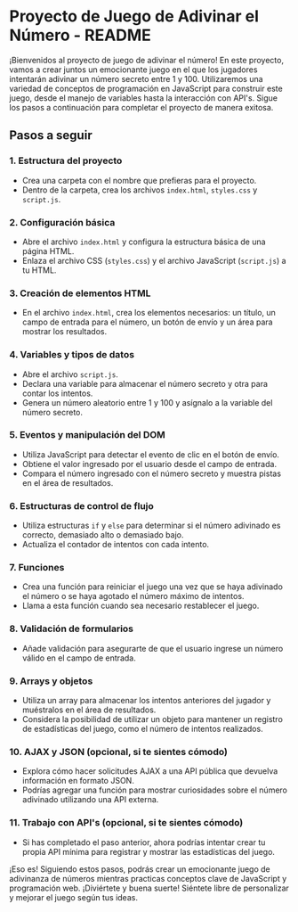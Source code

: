# Proyecto de Juego de Adivinar el Número - README

¡Bienvenidos al proyecto de juego de adivinar el número! En este proyecto, vamos a crear juntos un emocionante juego en el que los jugadores intentarán adivinar un número secreto entre 1 y 100. Utilizaremos una variedad de conceptos de programación en JavaScript para construir este juego, desde el manejo de variables hasta la interacción con API's. Sigue los pasos a continuación para completar el proyecto de manera exitosa.

## Pasos a seguir

### 1. Estructura del proyecto
- Crea una carpeta con el nombre que prefieras para el proyecto.
- Dentro de la carpeta, crea los archivos `index.html`, `styles.css` y `script.js`.

### 2. Configuración básica
- Abre el archivo `index.html` y configura la estructura básica de una página HTML.
- Enlaza el archivo CSS (`styles.css`) y el archivo JavaScript (`script.js`) a tu HTML.

### 3. Creación de elementos HTML
- En el archivo `index.html`, crea los elementos necesarios: un título, un campo de entrada para el número, un botón de envío y un área para mostrar los resultados.

### 4. Variables y tipos de datos
- Abre el archivo `script.js`.
- Declara una variable para almacenar el número secreto y otra para contar los intentos.
- Genera un número aleatorio entre 1 y 100 y asígnalo a la variable del número secreto.

### 5. Eventos y manipulación del DOM
- Utiliza JavaScript para detectar el evento de clic en el botón de envío.
- Obtiene el valor ingresado por el usuario desde el campo de entrada.
- Compara el número ingresado con el número secreto y muestra pistas en el área de resultados.

### 6. Estructuras de control de flujo
- Utiliza estructuras `if` y `else` para determinar si el número adivinado es correcto, demasiado alto o demasiado bajo.
- Actualiza el contador de intentos con cada intento.

### 7. Funciones
- Crea una función para reiniciar el juego una vez que se haya adivinado el número o se haya agotado el número máximo de intentos.
- Llama a esta función cuando sea necesario restablecer el juego.

### 8. Validación de formularios
- Añade validación para asegurarte de que el usuario ingrese un número válido en el campo de entrada.

### 9. Arrays y objetos
- Utiliza un array para almacenar los intentos anteriores del jugador y muéstralos en el área de resultados.
- Considera la posibilidad de utilizar un objeto para mantener un registro de estadísticas del juego, como el número de intentos realizados.

### 10. AJAX y JSON (opcional, si te sientes cómodo)
- Explora cómo hacer solicitudes AJAX a una API pública que devuelva información en formato JSON.
- Podrías agregar una función para mostrar curiosidades sobre el número adivinado utilizando una API externa.

### 11. Trabajo con API's (opcional, si te sientes cómodo)
- Si has completado el paso anterior, ahora podrías intentar crear tu propia API mínima para registrar y mostrar las estadísticas del juego.

¡Eso es! Siguiendo estos pasos, podrás crear un emocionante juego de adivinanza de números mientras practicas conceptos clave de JavaScript y programación web. ¡Diviértete y buena suerte! Siéntete libre de personalizar y mejorar el juego según tus ideas.
